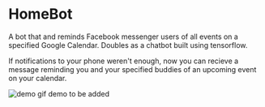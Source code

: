 # HomeBot
A bot that and reminds Facebook messenger users of all events on a specified Google Calendar. Doubles as a chatbot built using tensorflow.

If notifications to your phone weren't enough, now you can recieve a message reminding you and your specified buddies of an upcoming event on your calendar. 

![demo gif](https:/)
demo to be added
